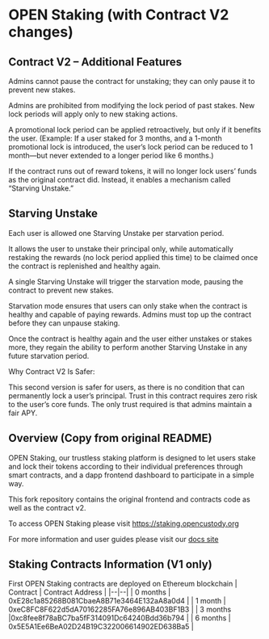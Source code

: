 # OPEN Staking (with Contract V2 changes)

## Contract V2 – Additional Features
Admins cannot pause the contract for unstaking; they can only pause it to prevent new stakes.

Admins are prohibited from modifying the lock period of past stakes. New lock periods will apply only to new staking actions.

A promotional lock period can be applied retroactively, but only if it benefits the user.
(Example: If a user staked for 3 months, and a 1-month promotional lock is introduced, the user’s lock period can be reduced to 1 month—but never extended to a longer period like 6 months.)

If the contract runs out of reward tokens, it will no longer lock users’ funds as the original contract did. Instead, it enables a mechanism called “Starving Unstake.”

## Starving Unstake
Each user is allowed one Starving Unstake per starvation period.

It allows the user to unstake their principal only, while automatically restaking the rewards (no lock period applied this time) to be claimed once the contract is replenished and healthy again.

A single Starving Unstake will trigger the starvation mode, pausing the contract to prevent new stakes.

Starvation mode ensures that users can only stake when the contract is healthy and capable of paying rewards. Admins must top up the contract before they can unpause staking.

Once the contract is healthy again and the user either unstakes or stakes more, they regain the ability to perform another Starving Unstake in any future starvation period.

Why Contract V2 Is Safer:

This second version is safer for users, as there is no condition that can permanently lock a user’s principal. Trust in this contract requires zero risk to the user’s core funds. The only trust required is that admins maintain a fair APY.

## Overview (Copy from original README)

OPEN Staking, our trustless staking platform is designed to let users stake and lock their tokens according to their individual preferences through smart contracts, and a dapp frontend dashboard to participate in a simple way.

This fork repository contains the original frontend and contracts code as well as the contract v2. 

To access OPEN Staking please visit https://staking.opencustody.org

For more information and user guides please visit our [docs site]([url](https://docs.opencustody.org/staking-guide))

## Staking Contracts Information (V1 only)
First OPEN Staking contracts are deployed on Ethereum blockchain
| Contract | Contract Address |
|--|--|
| 0 months | 0xE28c1a85268B081CbaeA8B71e3464E132aA8a0d4 |
| 1 month | 0xeC8FC8F622d5dA70162285FA76e896AB403BF1B3 |
| 3 months |0xc8fee8f78aBC7ba5fF314091Dc64240Bdd36b794 |
| 6 months | 0x5E5A1Ee6BeA02D24B19C322006614902ED638Ba5 |
